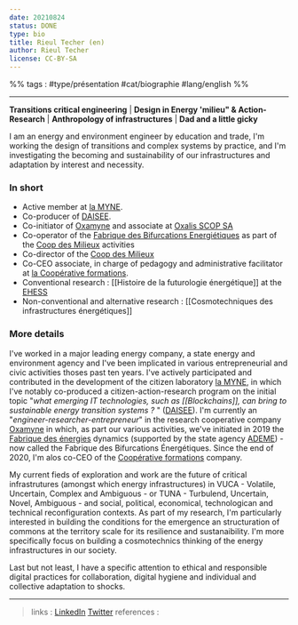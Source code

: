 ```yaml
---
date: 20210824
status: DONE
type: bio
title: Rieul Techer (en)
author: Rieul Techer
license: CC-BY-SA
---
```


%% tags : #type/présentation #cat/biographie #lang/english %%

---

**Transitions critical engineering** | **Design in Energy 'milieu" & Action-Research** | **Anthropology of infrastructures** | **Dad and a little gicky**

I am an energy and environment engineer by education and trade, I'm working the design of transitions and complex systems by practice, and I'm investigating the becoming and sustainability of our infrastructures and adaptation by interest and necessity. 

### In short
* Active member at [la MYNE](https://lamyne.org).
* Co-producer of [DAISEE](https://daisee.cc).
* Co-initiator of [Oxamyne](https://oxamyne.coop) and associate at [Oxalis SCOP SA](https://oxalis-scop.org)
* Co-operator of the [Fabrique des Bifurcations Energiétiques](https://fabenergies.cc) as part of the [Coop des Milieux](https://coopmilieux.org) activities
* Co-director of the [Coop des Milieux](https://coopmilieux.org)
* Co-CEO associate, in charge of pedagogy and administrative facilitator at [la Coopérative formations](https://formations.coop). 
* Conventional research : [[Histoire de la futurologie énergétique]] at the [EHESS](https://www.ehess.fr/fr/master-%C3%A9tudes-environnementales)
* Non-conventional and alternative research : [[Cosmotechniques des infrastructures énergétiques]]

### More details
I've worked in a major leading energy company, a state energy and environment agency and I've been implicated in various entrepreneurial and civic activities thoses past ten years. I've actively participated and contributed in the development of the citizen laboratory [la MYNE](https://lamyne.org), in which I've notably co-produced a citizen-action-research program on the initial topic "*what emerging IT technologies, such as [[Blockchains]], can bring to sustainable energy transition systems ?* " ([DAISEE](https://daisee.cc)). I'm currently an "*engineer-researcher-entrepreneur*" in the research cooperative company [Oxamyne](https://oxamyne.coop) in which, as part our various activities, we've initiated in 2019 the [Fabrique des énergies](https://fabenergies.cc) dynamics (supported by the state agency [ADEME](https://ademe.fr)) - now called the Fabrique des Bifurcations Énergétiques. Since the end of 2020, I'm alos co-CEO of the [Coopérative formations](https://formations.coop) company.

My current fieds of exploration and work are the future of critical infrastrutures (amongst which energy infrastructures) in VUCA - Volatile, Uncertain, Complex and Ambiguous - or TUNA - Turbulend, Uncertain, Novel, Ambiguous - and social, political, economical, technologican and technical reconfiguration contexts. 
As part of my research, I'm particularly interested in building the conditions for the emergence an structuration of commons at the territory scale for its resilience and sustanaibility. 
I'm more specifically focus on building a cosmotechnics thinking of the energy infrastructures in our society. 

Last but not least, I have a specific attention to ethical and responsible digital practices for collaboration, digital hygiene and individual and collective adaptation to shocks. 

---
> links : [LinkedIn](https://linkedin.com/rieultecher) [Twitter](https://twitter.com/ryu5t)
> references : 
